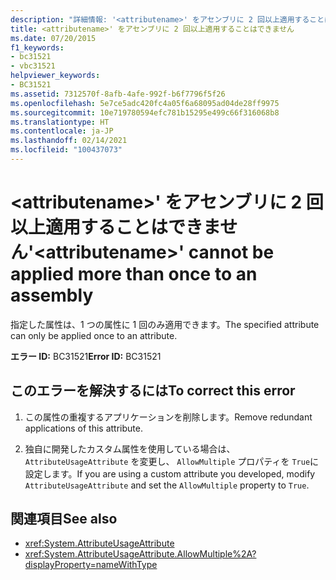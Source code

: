 ```yaml
---
description: "詳細情報: '<attributename>' をアセンブリに 2 回以上適用することはできません"
title: <attributename>' をアセンブリに 2 回以上適用することはできません
ms.date: 07/20/2015
f1_keywords:
- bc31521
- vbc31521
helpviewer_keywords:
- BC31521
ms.assetid: 7312570f-8afb-4afe-992f-b6f7796f5f26
ms.openlocfilehash: 5e7ce5adc420fc4a05f6a68095ad04de28ff9975
ms.sourcegitcommit: 10e719780594efc781b15295e499c66f316068b8
ms.translationtype: HT
ms.contentlocale: ja-JP
ms.lasthandoff: 02/14/2021
ms.locfileid: "100437073"
---
```

# <a name="attributename-cannot-be-applied-more-than-once-to-an-assembly"></a><span data-ttu-id="25e37-103">\<attributename>' をアセンブリに 2 回以上適用することはできません</span><span class="sxs-lookup"><span data-stu-id="25e37-103">'\<attributename>' cannot be applied more than once to an assembly</span></span>

<span data-ttu-id="25e37-104">指定した属性は、1 つの属性に 1 回のみ適用できます。</span><span class="sxs-lookup"><span data-stu-id="25e37-104">The specified attribute can only be applied once to an attribute.</span></span>  
  
 <span data-ttu-id="25e37-105">**エラー ID:** BC31521</span><span class="sxs-lookup"><span data-stu-id="25e37-105">**Error ID:** BC31521</span></span>  
  
## <a name="to-correct-this-error"></a><span data-ttu-id="25e37-106">このエラーを解決するには</span><span class="sxs-lookup"><span data-stu-id="25e37-106">To correct this error</span></span>  
  
1. <span data-ttu-id="25e37-107">この属性の重複するアプリケーションを削除します。</span><span class="sxs-lookup"><span data-stu-id="25e37-107">Remove redundant applications of this attribute.</span></span>  
  
2. <span data-ttu-id="25e37-108">独自に開発したカスタム属性を使用している場合は、 `AttributeUsageAttribute` を変更し、 `AllowMultiple` プロパティを `True`に設定します。</span><span class="sxs-lookup"><span data-stu-id="25e37-108">If you are using a custom attribute you developed, modify `AttributeUsageAttribute` and set the `AllowMultiple` property to `True`.</span></span>  
  
## <a name="see-also"></a><span data-ttu-id="25e37-109">関連項目</span><span class="sxs-lookup"><span data-stu-id="25e37-109">See also</span></span>

- <xref:System.AttributeUsageAttribute>
- <xref:System.AttributeUsageAttribute.AllowMultiple%2A?displayProperty=nameWithType>
